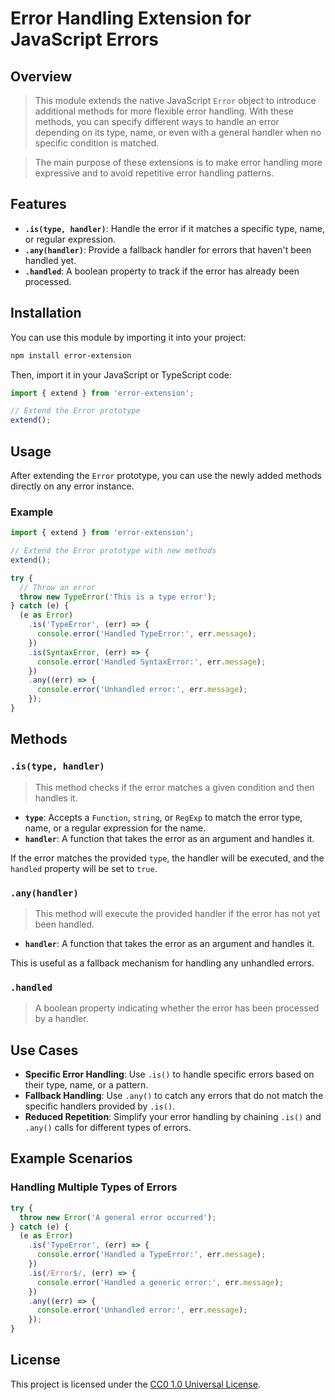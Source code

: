 # Error Handling Extension for JavaScript Errors

## Overview

> This module extends the native JavaScript `Error` object to introduce additional methods for more flexible error handling. With these methods, you can specify different ways to handle an error depending on its type, name, or even with a general handler when no specific condition is matched.

> The main purpose of these extensions is to make error handling more expressive and to avoid repetitive error handling patterns.

## Features

- **`.is(type, handler)`**: Handle the error if it matches a specific type, name, or regular expression.
- **`.any(handler)`**: Provide a fallback handler for errors that haven't been handled yet.
- **`.handled`**: A boolean property to track if the error has already been processed.

## Installation

You can use this module by importing it into your project:

```bash
npm install error-extension
```

Then, import it in your JavaScript or TypeScript code:

```typescript
import { extend } from 'error-extension';

// Extend the Error prototype
extend();
```

## Usage

After extending the `Error` prototype, you can use the newly added methods directly on any error instance.

### Example

```typescript
import { extend } from 'error-extension';

// Extend the Error prototype with new methods
extend();

try {
  // Throw an error
  throw new TypeError('This is a type error');
} catch (e) {
  (e as Error)
    .is('TypeError', (err) => {
      console.error('Handled TypeError:', err.message);
    })
    .is(SyntaxError, (err) => {
      console.error('Handled SyntaxError:', err.message);
    })
    .any((err) => {
      console.error('Unhandled error:', err.message);
    });
}
```

## Methods

### `.is(type, handler)`

> This method checks if the error matches a given condition and then handles it.

- **`type`**: Accepts a `Function`, `string`, or `RegExp` to match the error type, name, or a regular expression for the name.
- **`handler`**: A function that takes the error as an argument and handles it.

If the error matches the provided `type`, the handler will be executed, and the `handled` property will be set to `true`.

### `.any(handler)`

> This method will execute the provided handler if the error has not yet been handled.

- **`handler`**: A function that takes the error as an argument and handles it.

This is useful as a fallback mechanism for handling any unhandled errors.

### `.handled`

> A boolean property indicating whether the error has been processed by a handler.

## Use Cases

- **Specific Error Handling**: Use `.is()` to handle specific errors based on their type, name, or a pattern.
- **Fallback Handling**: Use `.any()` to catch any errors that do not match the specific handlers provided by `.is()`.
- **Reduced Repetition**: Simplify your error handling by chaining `.is()` and `.any()` calls for different types of errors.

## Example Scenarios

### Handling Multiple Types of Errors

```typescript
try {
  throw new Error('A general error occurred');
} catch (e) {
  (e as Error)
    .is('TypeError', (err) => {
      console.error('Handled a TypeError:', err.message);
    })
    .is(/Error$/, (err) => {
      console.error('Handled a generic error:', err.message);
    })
    .any((err) => {
      console.error('Unhandled error:', err.message);
    });
}
```

## License

This project is licensed under the [CC0 1.0 Universal License](./LICENSE).


